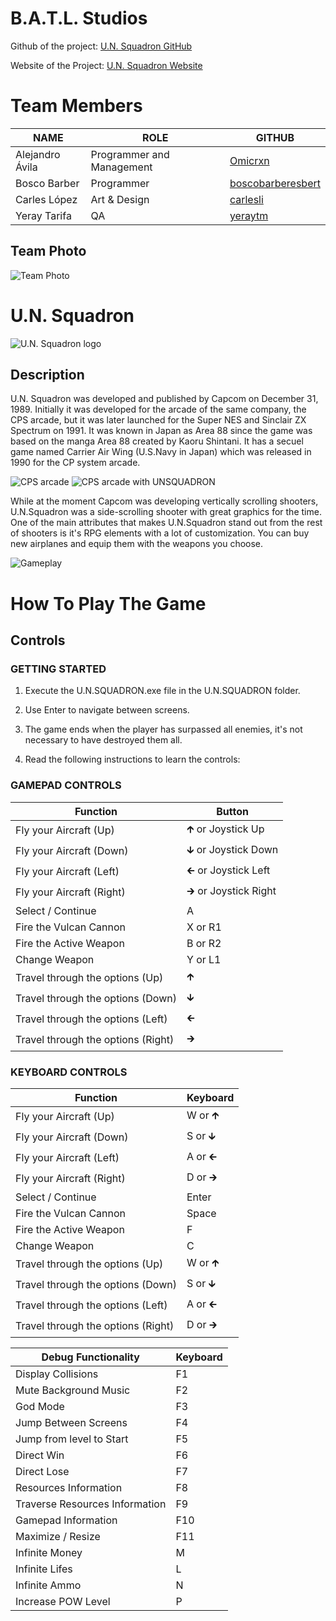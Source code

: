 # B.A.T.L. Studios
Github of the project: [U.N. Squadron GitHub](https://github.com/Omicrxn/U.N.Squadron)

Website of the Project: [U.N. Squadron Website](https://omicrxn.github.io/U.N.Squadron/)
# Team Members
|NAME|ROLE|GITHUB|
|----|----|------|
|Alejandro Ávila|Programmer and Management|[Omicrxn](https://github.com/Omicrxn)|
|Bosco Barber|Programmer|[boscobarberesbert](https://github.com/boscobarberesbert)|
|Carles López|Art & Design|[carlesli](https://github.com/carlesli)|
|Yeray Tarifa|QA|[yeraytm](https://github.com/yeraytm)|
## Team Photo
![Team Photo](https://user-images.githubusercontent.com/60881573/75655998-4eb19500-5c63-11ea-9065-91b4b566a1df.jpg)

# U.N. Squadron
![U.N. Squadron logo](https://www.arcade-museum.com/images/118/1181242184167.jpg)
## Description
U.N. Squadron was developed and published by Capcom on December 31, 1989. Initially it was developed for the arcade of the same company, the CPS arcade, but it was later launched for the Super NES and Sinclair ZX Spectrum on 1991. It was known in Japan as Area 88 since the game was based on the manga Area 88 created by Kaoru Shintani. It has a secuel game named Carrier Air Wing (U.S.Navy in Japan) which was released in 1990 for the CP system arcade.

![CPS arcade](https://www.arcade-museum.com/images/122/1228931605.jpg)
![CPS arcade with UNSQUADRON](https://www.arcade-museum.com/images/118/1181242184165.jpg)

While at the moment Capcom was developing vertically scrolling shooters, U.N.Squadron was a side-scrolling shooter with great graphics for the time. One of the main attributes that makes U.N.Squadron stand out from the rest of shooters is it's RPG elements with a lot of customization. You can buy new airplanes and equip them with the weapons you choose.

![Gameplay](https://gamefabrique.com/storage/screenshots/snes/un-squadron-03.png)
# How To Play The Game
## Controls
### GETTING STARTED
1. Execute the U.N.SQUADRON.exe file in the U.N.SQUADRON folder.

2. Use Enter to navigate between screens.

3. The game ends when the player has surpassed all enemies, it's not necessary to have destroyed them all.

4. Read the following instructions to learn the controls:

### GAMEPAD CONTROLS
|Function|Button|
|-------|--------|
|Fly your Aircraft (Up)|🡱 or Joystick Up|
|Fly your Aircraft (Down)|🡳 or Joystick Down|
|Fly your Aircraft (Left)|🡰 or Joystick Left|
|Fly your Aircraft (Right)|🡲 or Joystick Right|
|Select / Continue|A|
|Fire the Vulcan Cannon|X or R1|
|Fire the Active Weapon|B or R2|
|Change Weapon|Y or L1|
|Travel through the options (Up)|🡱|
|Travel through the options (Down)|🡳|
|Travel through the options (Left)|🡰|
|Travel through the options (Right)|🡲|

### KEYBOARD CONTROLS
|Function|Keyboard|
|-------|--------|
|Fly your Aircraft (Up)|W or 🡱|
|Fly your Aircraft (Down)|S or 🡳|
|Fly your Aircraft (Left)|A or 🡰|
|Fly your Aircraft (Right)|D or 🡲|
|Select / Continue|Enter|
|Fire the Vulcan Cannon|Space|
|Fire the Active Weapon|F|
|Change Weapon|C|
|Travel through the options (Up)|W or 🡱|
|Travel through the options (Down)|S or 🡳|
|Travel through the options (Left)|A or 🡰|
|Travel through the options (Right)|D or 🡲|

|Debug Functionality|Keyboard|
|-------|--------|
|Display Collisions|F1|
|Mute Background Music|F2|
|God Mode|F3|
|Jump Between Screens|F4|
|Jump from level to Start|F5|
|Direct Win|F6|
|Direct Lose|F7|
|Resources Information|F8|
|Traverse Resources Information|F9|
|Gamepad Information|F10|
|Maximize / Resize|F11|
|Infinite Money|M|
|Infinite Lifes|L|
|Infinite Ammo|N|
|Increase POW Level|P|
